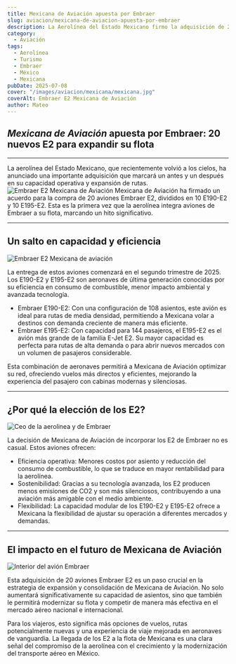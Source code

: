 ```yaml
---
title: Mexicana de Aviación apuesta por Embraer
slug: aviacion/mexicana-de-aviacion-apuesta-por-embraer
description: La Aerolínea del Estado Mexicano firmo la adquisición de 20 aviones nuevos.
category: 
  - Aviación
tags:
  - Aerolínea
  - Turismo
  - Embraer
  - México
  - Mexicana
pubDate: 2025-07-08
cover: "/images/aviacion/mexicana/mexicana.jpg"
coverAlt: Embraer E2 Mexicana de Aviación
author: Mateo
---
```


## ***Mexicana de Aviación*** apuesta por **Embraer**: 20 nuevos E2 para expandir su flota

***

La aerolínea del Estado Mexicano, que recientemente volvió a los cielos, ha anunciado una importante adquisición que marcará un antes y un después en su capacidad operativa y expansión de rutas. 
<img src="/images/aviacion/mexicana/mexicana7.avif" alt="Embraer E2 Mexicana de Aviación">
Mexicana de Aviación ha firmado un acuerdo para la compra de 20 aviones Embraer E2, divididos en 10 E190-E2 y 10 E195-E2. Esta es la primera vez que la aerolínea integra aviones de Embraer a su flota, marcando un hito significativo.

***

## Un salto en capacidad y eficiencia

![Embraer E2 Mexicana de aviación](/images/aviacion/mexicana/mexicana2.jpg)

La entrega de estos aviones comenzará en el segundo trimestre de 2025. Los E190-E2 y E195-E2 son aeronaves de última generación conocidas por su eficiencia en consumo de combustible, menor impacto ambiental y avanzada tecnología.

* Embraer E190-E2: Con una configuración de 108 asientos, este avión es ideal para rutas de media densidad, permitiendo a Mexicana volar a destinos con demanda creciente de manera más eficiente.
* Embraer E195-E2: Con capacidad para 144 pasajeros, el E195-E2 es el avión más grande de la familia E-Jet E2. Su mayor capacidad es perfecta para rutas de alta demanda o para abrir nuevos mercados con un volumen de pasajeros considerable.

Esta combinación de aeronaves permitirá a Mexicana de Aviación optimizar su red, ofreciendo vuelos más directos y eficientes, mejorando la experiencia del pasajero con cabinas modernas y silenciosas.

***

## ¿Por qué la elección de los E2?

![Ceo de la aerolinea y de Embraer](/images/aviacion/mexicana/mexicana3.jpg)

La decisión de Mexicana de Aviación de incorporar los E2 de Embraer no es casual. Estos aviones ofrecen:

* Eficiencia operativa: Menores costos por asiento y reducción del consumo de combustible, lo que se traduce en mayor rentabilidad para la aerolínea.
* Sostenibilidad: Gracias a su tecnología avanzada, los E2 producen menos emisiones de CO2 y son más silenciosos, contribuyendo a una aviación más amigable con el medio ambiente.
* Flexibilidad: La capacidad modular de los E190-E2 y E195-E2 ofrece a Mexicana la flexibilidad de ajustar su operación a diferentes mercados y demandas.

***

## El impacto en el futuro de Mexicana de Aviación

![Interior del avión Embraer](/images/aviacion/mexicana/mixecana7.jpg)

Esta adquisición de 20 aviones Embraer E2 es un paso crucial en la estrategia de expansión y consolidación de Mexicana de Aviación. No solo aumentará significativamente su capacidad de asientos, sino que también le permitirá modernizar su flota y competir de manera más efectiva en el mercado aéreo nacional e internacional.

Para los viajeros, esto significa más opciones de vuelos, rutas potencialmente nuevas y una experiencia de viaje mejorada en aeronaves de vanguardia. La llegada de los E2 a la flota de Mexicana es una clara señal del compromiso de la aerolínea con el crecimiento y la modernización del transporte aéreo en México.
